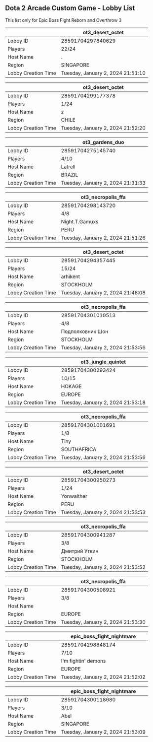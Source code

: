 ## Dota 2 Arcade Custom Game - Lobby List

This list only for Epic Boss Fight Reborn and Overthrow 3

|  | ot3_desert_octet |
| ------ | ------ |
| Lobby ID | 28591704297840629 |
| Players | 22/24 |
| Host Name | . |
| Region | SINGAPORE |
| Lobby Creation Time | Tuesday, January 2, 2024 21:51:10 |


|  | ot3_desert_octet |
| ------ | ------ |
| Lobby ID | 28591704299177378 |
| Players | 1/24 |
| Host Name | z |
| Region | CHILE |
| Lobby Creation Time | Tuesday, January 2, 2024 21:52:20 |


|  | ot3_gardens_duo |
| ------ | ------ |
| Lobby ID | 28591704275145740 |
| Players | 4/10 |
| Host Name | Latrell |
| Region | BRAZIL |
| Lobby Creation Time | Tuesday, January 2, 2024 21:31:33 |


|  | ot3_necropolis_ffa |
| ------ | ------ |
| Lobby ID | 28591704298143720 |
| Players | 4/8 |
| Host Name | Night.T.Gamuxs |
| Region | PERU |
| Lobby Creation Time | Tuesday, January 2, 2024 21:51:26 |


|  | ot3_desert_octet |
| ------ | ------ |
| Lobby ID | 28591704294357445 |
| Players | 15/24 |
| Host Name | arhikent |
| Region | STOCKHOLM |
| Lobby Creation Time | Tuesday, January 2, 2024 21:48:08 |


|  | ot3_necropolis_ffa |
| ------ | ------ |
| Lobby ID | 28591704301010513 |
| Players | 4/8 |
| Host Name | Подполковник Шон |
| Region | STOCKHOLM |
| Lobby Creation Time | Tuesday, January 2, 2024 21:53:56 |


|  | ot3_jungle_quintet |
| ------ | ------ |
| Lobby ID | 28591704300293424 |
| Players | 10/15 |
| Host Name | HOKAGE |
| Region | EUROPE |
| Lobby Creation Time | Tuesday, January 2, 2024 21:53:18 |


|  | ot3_necropolis_ffa |
| ------ | ------ |
| Lobby ID | 28591704301001691 |
| Players | 1/8 |
| Host Name | Tiny |
| Region | SOUTHAFRICA |
| Lobby Creation Time | Tuesday, January 2, 2024 21:53:56 |


|  | ot3_desert_octet |
| ------ | ------ |
| Lobby ID | 28591704300950273 |
| Players | 1/24 |
| Host Name | Yonwalther |
| Region | PERU |
| Lobby Creation Time | Tuesday, January 2, 2024 21:53:53 |


|  | ot3_necropolis_ffa |
| ------ | ------ |
| Lobby ID | 28591704300941287 |
| Players | 3/8 |
| Host Name | Дмитрий Уткин |
| Region | STOCKHOLM |
| Lobby Creation Time | Tuesday, January 2, 2024 21:53:52 |


|  | ot3_necropolis_ffa |
| ------ | ------ |
| Lobby ID | 28591704300508921 |
| Players | 3/8 |
| Host Name | |||||||||||| |
| Region | EUROPE |
| Lobby Creation Time | Tuesday, January 2, 2024 21:53:30 |


|  | epic_boss_fight_nightmare |
| ------ | ------ |
| Lobby ID | 28591704298848174 |
| Players | 7/10 |
| Host Name | I'm fightin' demons |
| Region | EUROPE |
| Lobby Creation Time | Tuesday, January 2, 2024 21:52:02 |


|  | epic_boss_fight_nightmare |
| ------ | ------ |
| Lobby ID | 28591704300118680 |
| Players | 3/10 |
| Host Name | Abel |
| Region | SINGAPORE |
| Lobby Creation Time | Tuesday, January 2, 2024 21:53:09 |


